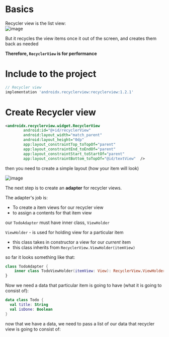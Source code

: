 # Basics

Recycler view is the list view:  
![image](https://user-images.githubusercontent.com/63263301/206232091-8b158ba1-34d9-47d5-9636-376de85a72a6.png)  

But it recycles the view items once it out of the screen, and creates them back as needed

**Therefore, `RecyclerView` is for performance**  

# Include to the project

```gradle
// Recycler view
implementation 'androidx.recyclerview:recyclerview:1.2.1'
```

# Create Recycler view

```xml
<androidx.recyclerview.widget.RecyclerView
        android:id="@+id/recyclerView"
        android:layout_width="match_parent"
        android:layout_height="0dp"
        app:layout_constraintTop_toTopOf="parent"
        app:layout_constraintEnd_toEndOf="parent"
        app:layout_constraintStart_toStartOf="parent"
        app:layout_constraintBottom_toTopOf="@id/textView"  />
```


then you need to create a simple layout (how your item will look)  

![image](https://user-images.githubusercontent.com/63263301/206235881-11b561f9-bb94-4e7a-bb32-3c18703d3fdd.png)  


The next step is to create an **adapter** for recycler views.   

The adapter's job is:
- To create a item views for our recycler view
- to assign a contents for that item view


our `TodoAdapter` must have inner class, `ViewHolder`

`ViewHolder` - is used for holding view for a particular item
- this class takes in constructor a view for our _current_ item
- this class inherits from `RecyclerView.ViewHolder(itemView)`

so far it looks something like that:  
```kotlin
class TodoAdapter {
    inner class TodoViewHolder(itemView: View): RecyclerView.ViewHolder(itemView)
}
```

Now we need a data that particular item is going to have (what it is going to consist of):  

```kotlin
data class Todo {
  val title: String
  val isDone: Boolean
}
```

now that we have a data, we need to pass a list of our data that recycler view is going to consist of:  
